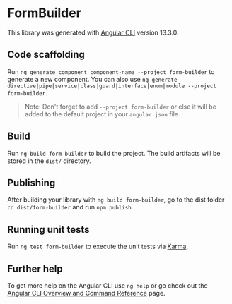 # FormBuilder

This library was generated with [Angular CLI](https://github.com/angular/angular-cli) version 13.3.0.

## Code scaffolding

Run `ng generate component component-name --project form-builder` to generate a new component. You can also use `ng generate directive|pipe|service|class|guard|interface|enum|module --project form-builder`.
> Note: Don't forget to add `--project form-builder` or else it will be added to the default project in your `angular.json` file. 

## Build

Run `ng build form-builder` to build the project. The build artifacts will be stored in the `dist/` directory.

## Publishing

After building your library with `ng build form-builder`, go to the dist folder `cd dist/form-builder` and run `npm publish`.

## Running unit tests

Run `ng test form-builder` to execute the unit tests via [Karma](https://karma-runner.github.io).

## Further help

To get more help on the Angular CLI use `ng help` or go check out the [Angular CLI Overview and Command Reference](https://angular.io/cli) page.
